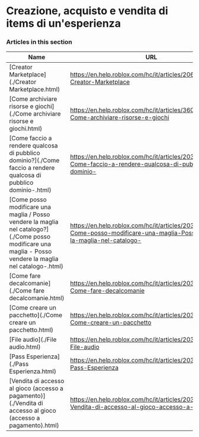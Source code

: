 # Creazione, acquisto e vendita di items di un'esperienza  
### Articles in this section
Name|URL
-|-
[Creator Marketplace](./Creator Marketplace.html) |https://en.help.roblox.com/hc/it/articles/206580683-Creator-Marketplace
[Come archiviare risorse e giochi](./Come archiviare risorse e giochi.html) |https://en.help.roblox.com/hc/it/articles/360031253052-Come-archiviare-risorse-e-giochi
[Come faccio a rendere qualcosa di pubblico dominio?](./Come faccio a rendere qualcosa di pubblico dominio-.html) |https://en.help.roblox.com/hc/it/articles/203313230-Come-faccio-a-rendere-qualcosa-di-pubblico-dominio-
[Come posso modificare una maglia / Posso vendere la maglia nel catalogo?](./Come posso modificare una maglia - Posso vendere la maglia nel catalogo-.html) |https://en.help.roblox.com/hc/it/articles/203313250-Come-posso-modificare-una-maglia-Posso-vendere-la-maglia-nel-catalogo-
[Come fare decalcomanie](./Come fare decalcomanie.html) |https://en.help.roblox.com/hc/it/articles/203313930-Come-fare-decalcomanie
[Come creare un pacchetto](./Come creare un pacchetto.html) |https://en.help.roblox.com/hc/it/articles/203313910-Come-creare-un-pacchetto
[File audio](./File audio.html) |https://en.help.roblox.com/hc/it/articles/203314070--File-audio
[Pass Esperienza](./Pass Esperienza.html) |https://en.help.roblox.com/hc/it/articles/203314040-Pass-Esperienza
[Vendita di accesso al gioco (accesso a pagamento)](./Vendita di accesso al gioco (accesso a pagamento).html) |https://en.help.roblox.com/hc/it/articles/203314090-Vendita-di-accesso-al-gioco-accesso-a-pagamento-